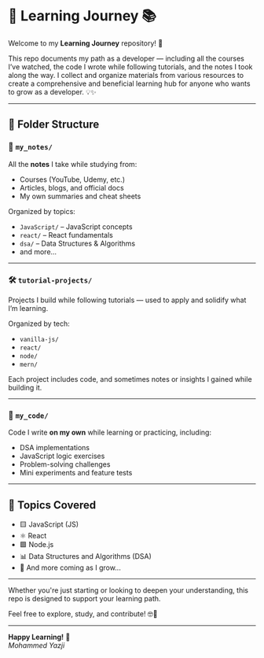 # 🚀 Learning Journey 📚

Welcome to my **Learning Journey** repository! 🎉

This repo documents my path as a developer — including all the courses I’ve watched, the code I wrote while following tutorials, and the notes I took along the way. I collect and organize materials from various resources to create a comprehensive and beneficial learning hub for anyone who wants to grow as a developer. 💡✨

---

## 📁 Folder Structure

### 📝 `my_notes/`

All the **notes** I take while studying from:

- Courses (YouTube, Udemy, etc.)
- Articles, blogs, and official docs
- My own summaries and cheat sheets

Organized by topics:

- `JavaScript/` – JavaScript concepts
- `react/` – React fundamentals
- `dsa/` – Data Structures & Algorithms
- and more...

---

### 🛠️ `tutorial-projects/`

Projects I build while following tutorials — used to apply and solidify what I’m learning.

Organized by tech:

- `vanilla-js/`
- `react/`
- `node/`
- `mern/`

Each project includes code, and sometimes notes or insights I gained while building it.

---

### 🧪 `my_code/`

Code I write **on my own** while learning or practicing, including:

- DSA implementations
- JavaScript logic exercises
- Problem-solving challenges
- Mini experiments and feature tests

---

## 🧠 Topics Covered

- 🟨 JavaScript (JS)
- ⚛️ React
- 🟩 Node.js
- 📊 Data Structures and Algorithms (DSA)
- 🧰 And more coming as I grow...

---

Whether you're just starting or looking to deepen your understanding, this repo is designed to support your learning path.

Feel free to explore, study, and contribute! 🤓🙌

---

**Happy Learning!** 🎯  
_Mohammed Yazji_
